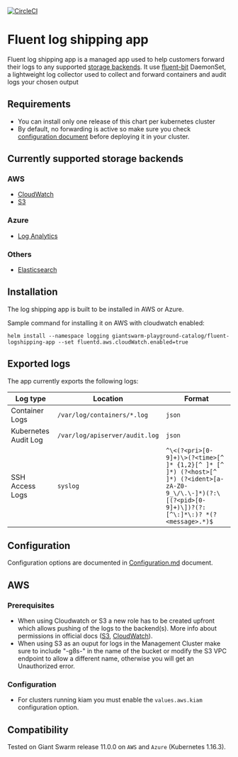 
[![CircleCI](https://circleci.com/gh/giantswarm/fluent-logshipping-app.svg?style=shield)](https://circleci.com/gh/giantswarm/fluent-logshipping-app)

# Fluent log shipping app

Fluent log shipping app is a managed app used to help customers forward their logs to any supported [storage backends](#currently-supported-storage-backends).
It use [fluent-bit](https://github.com/fluent/fluent-bit) DaemonSet, a lightweight log collector used to collect and forward containers and audit logs your chosen output

## Requirements

- You can install only one release of this chart per kubernetes cluster
- By default, no forwarding is active so make sure you check [configuration document](helm/fluent-logshipping-app/Configuration.md) before deploying it in your cluster.

## Currently supported storage backends

### AWS

- [CloudWatch](https://aws.amazon.com/cloudwatch/)
- [S3](https://aws.amazon.com/s3/)

### Azure

- [Log Analytics](https://azure.microsoft.com/en-us/services/monitor)

### Others

- [Elasticsearch](https://www.elastic.co/elasticsearch/)

## Installation

The log shipping app is built to be installed in AWS or Azure.

Sample command for installing it on AWS with cloudwatch enabled:

```text
helm install --namespace logging giantswarm-playground-catalog/fluent-logshipping-app --set fluentd.aws.cloudWatch.enabled=true
```

## Exported logs

The app currently exports the following logs:

| Log type              | Location                       | Format            |
| --------------------- | -------------------------------| ----------------- |
| Container Logs        | `/var/log/containers/*.log`    | `json`            |
| Kubernetes Audit Log  | `/var/log/apiserver/audit.log` | `json`            |
| SSH Access Logs       | `syslog`                       | `^\<(?<pri>[0-9]+)\>(?<time>[^ ]* {1,2}[^ ]* [^ ]*) (?<host>[^ ]*) (?<ident>[a-zA-Z0-9_\/\.\-]*)(?:\[(?<pid>[0-9]+)\])?(?:[^\:]*\:)? *(?<message>.*)$` |

## Configuration

Configuration options are documented in [Configuration.md](helm/fluent-logshipping-app/Configuration.md) document.

## AWS

### Prerequisites

- When using Cloudwatch or S3 a new role has to be created upfront which allows pushing of the logs to the backend(s). More info about permissions in official docs ([S3](https://github.com/fluent/fluent-plugin-s3#iam-policy), [CloudWatch](https://github.com/fluent-plugins-nursery/fluent-plugin-cloudwatch-logs#preparation)).
- When using S3 as an ouput for logs in the Management Cluster make sure to include "-g8s-" in the name of the bucket or modify the S3 VPC endpoint to allow a different name, otherwise you will get an Unauthorized error.

### Configuration

- For clusters running kiam you must enable the `values.aws.kiam` configuration option.

## Compatibility

Tested on Giant Swarm release 11.0.0 on `AWS` and `Azure` (Kubernetes 1.16.3).
